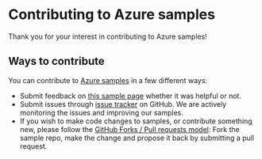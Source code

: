 # Contributing to Azure samples

Thank you for your interest in contributing to Azure samples!

## Ways to contribute

You can contribute to [Azure samples](https://github.com/Azure-Samples/aci-dotnet-create-container-groups-using-private-registry) in a few different ways:

- Submit feedback on [this sample page](https://azure.microsoft.com/documentation/samples/aci-dotnet-create-container-groups-using-private-registry/) whether it was helpful or not.  
- Submit issues through [issue tracker](https://github.com/Azure-Samples/aci-dotnet-create-container-groups-using-private-registry/issues) on GitHub. We are actively monitoring the issues and improving our samples.
- If you wish to make code changes to samples, or contribute something new, please follow the [GitHub Forks / Pull requests model](https://help.github.com/articles/fork-a-repo/): Fork the sample repo, make the change and propose it back by submitting a pull request.